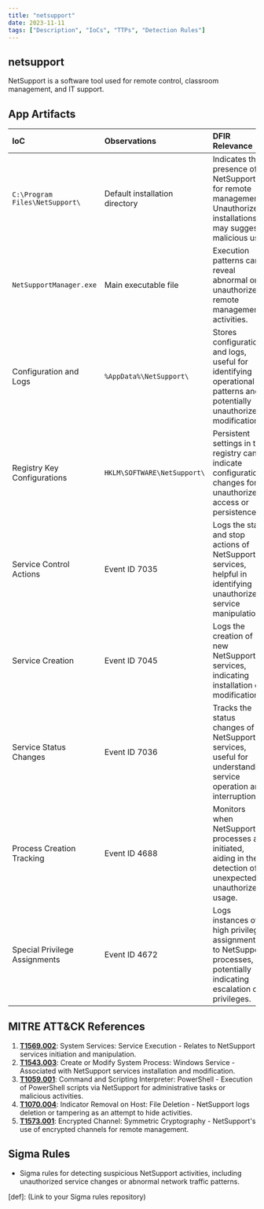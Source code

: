 ```yaml
---
title: "netsupport"
date: 2023-11-11
tags: ["Description", "IoCs", "TTPs", "Detection Rules"]
---
```


## netsupport

NetSupport is a software tool used for remote control, classroom management, and IT support.

## App Artifacts

| IoC | Observations | DFIR Relevance |
|:----|:-------------|:---------------|
| `C:\Program Files\NetSupport\` | Default installation directory | Indicates the presence of NetSupport for remote management. Unauthorized installations may suggest malicious use. |
| `NetSupportManager.exe` | Main executable file | Execution patterns can reveal abnormal or unauthorized remote management activities. |
| Configuration and Logs | `%AppData%\NetSupport\` | Stores configurations and logs, useful for identifying operational patterns and potentially unauthorized modifications. |
| Registry Key Configurations | `HKLM\SOFTWARE\NetSupport\` | Persistent settings in the registry can indicate configuration changes for unauthorized access or persistence. |
| Service Control Actions | Event ID 7035 | Logs the start and stop actions of NetSupport services, helpful in identifying unauthorized service manipulation. |
| Service Creation | Event ID 7045 | Logs the creation of new NetSupport services, indicating installation or modification. |
| Service Status Changes | Event ID 7036 | Tracks the status changes of NetSupport services, useful for understanding service operation and interruptions. |
| Process Creation Tracking | Event ID 4688 | Monitors when NetSupport processes are initiated, aiding in the detection of unexpected or unauthorized usage. |
| Special Privilege Assignments | Event ID 4672 | Logs instances of high privilege assignments to NetSupport processes, potentially indicating escalation of privileges. |

## MITRE ATT&CK References

1. **[T1569.002](https://attack.mitre.org/techniques/T1569/002/)**: System Services: Service Execution - Relates to NetSupport services initiation and manipulation.
2. **[T1543.003](https://attack.mitre.org/techniques/T1543/003/)**: Create or Modify System Process: Windows Service - Associated with NetSupport services installation and modification.
3. **[T1059.001](https://attack.mitre.org/techniques/T1059/001/)**: Command and Scripting Interpreter: PowerShell - Execution of PowerShell scripts via NetSupport for administrative tasks or malicious activities.
4. **[T1070.004](https://attack.mitre.org/techniques/T1070/004/)**: Indicator Removal on Host: File Deletion - NetSupport logs deletion or tampering as an attempt to hide activities.
5. **[T1573.001](https://attack.mitre.org/techniques/T1573/001/)**: Encrypted Channel: Symmetric Cryptography - NetSupport's use of encrypted channels for remote management.


## Sigma Rules

- Sigma rules for detecting suspicious NetSupport activities, including unauthorized service changes or abnormal network traffic patterns.

[def]: (Link to your Sigma rules repository)
